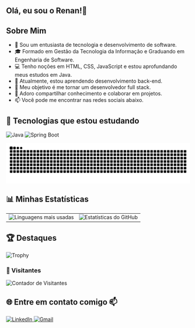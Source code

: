 ## Olá, eu sou o Renan!👋

## Sobre Mim

- 🌟 Sou um entusiasta de tecnologia e desenvolvimento de software.
- 🎓 Formado em Gestão da Tecnologia da Informação e Graduando em Engenharia de Software.
- 💻 Tenho noções em HTML, CSS, JavaScript e estou aprofundando meus estudos em Java.
- 🌱 Atualmente, estou aprendendo desenvolvimento back-end.
- 🚀 Meu objetivo é me tornar um desenvolvedor full stack.
- 🤝 Adoro compartilhar conhecimento e colaborar em projetos.
- 📫 Você pode me encontrar nas redes sociais abaixo.

## 🧠 Tecnologias que estou estudando

![Java](https://img.shields.io/badge/Java-%23ED8B00.svg?style=for-the-badge&logo=java&logoColor=white)
![Spring Boot](https://img.shields.io/badge/Spring%20Boot-6DB33F?style=for-the-badge&logo=spring-boot&logoColor=white)

<picture align="center">
  <source media="(prefers-color-scheme: dark)" srcset="https://raw.githubusercontent.com/renancvitor/renancvitor/output/github-contribution-grid-snake-dark.svg">
  <source media="(prefers-color-scheme: light)" srcset="https://raw.githubusercontent.com/renancvitor/renancvitor/output/github-contribution-grid-snake-dark.svg">
  <img align="center" alt="github contribution grid snake animation" src="https://raw.githubusercontent.com/renancvitor/renancvitor/output/github-contribution-grid-snake.svg">
</picture>

## 📊 Minhas Estatísticas

<table>
  <tr>
    <td>
      <img src="https://github-readme-stats.vercel.app/api/top-langs/?username=renancvitor&layout=compact&theme=radical" alt="Linguagens mais usadas" height="200">
    </td>
    <td>
      <img src="https://github-readme-stats.vercel.app/api?username=renancvitor&show_icons=true&theme=radical" alt="Estatísticas do GitHub" height="200">
    </td>
  </tr>
</table>

## 🏆 Destaques

![Trophy](https://github-profile-trophy.vercel.app/?username=renancvitor&theme=onedark&no-frame=true&no-bg=true&column=4&title=Commits,Repositories,Experience,Followers)

### 👀 Visitantes
<img src="https://komarev.com/ghpvc/?username=renancvitor&color=blue&style=flat" alt="Contador de Visitantes">

## 🌐 Entre em contato comigo 📫

<p>
  <a href="https://www.linkedin.com/in/renan-vitor-developer/" target="_blank">
    <img src="https://img.shields.io/badge/LinkedIn-0A66C2?style=for-the-badge&logo=linkedin&logoColor=white" alt="LinkedIn">
  </a>
  
  <a href="mailto:renan.vitor.cm@gmail.com" target="_blank">
    <img src="https://img.shields.io/badge/Gmail-D14836?style=for-the-badge&logo=gmail&logoColor=white" alt="Gmail">
  </a>
</p>


